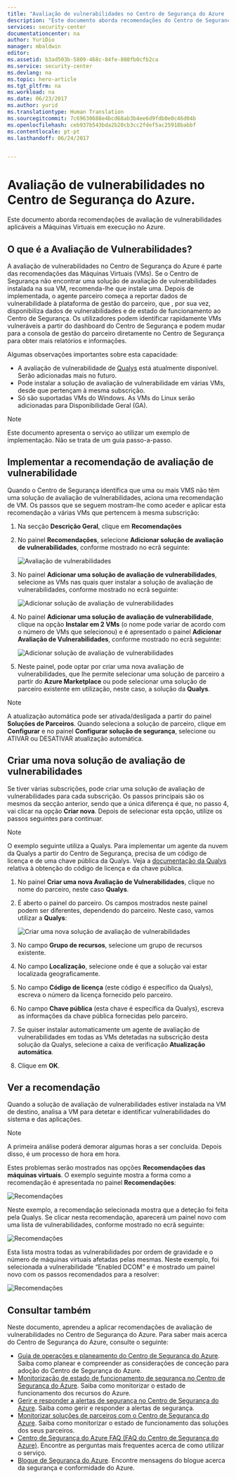 ```yaml
---
title: "Avaliação de vulnerabilidades no Centro de Segurança do Azure | Microsoft Docs"
description: "Este documento aborda recomendações do Centro de Segurança do Azure que o ajudam a proteger as suas máquinas virtuais mediante a instalação de uma solução de avaliação de vulnerabilidades."
services: security-center
documentationcenter: na
author: YuriDio
manager: mbaldwin
editor: 
ms.assetid: b3ad503b-5809-468c-84fe-808fb0cfb2ca
ms.service: security-center
ms.devlang: na
ms.topic: hero-article
ms.tgt_pltfrm: na
ms.workload: na
ms.date: 06/23/2017
ms.author: yurid
ms.translationtype: Human Translation
ms.sourcegitcommit: 7c69630688e4bcd68ab3b4ee6d9fdb0e0c46d04b
ms.openlocfilehash: ceb937b543bda2b20cb3cc2fdef5ac25918babbf
ms.contentlocale: pt-pt
ms.lasthandoff: 06/24/2017


---
```

<a id="vulnerability-assessment-in-azure-security-center" class="xliff"></a>

# Avaliação de vulnerabilidades no Centro de Segurança do Azure.
Este documento aborda recomendações de avaliação de vulnerabilidades aplicáveis a Máquinas Virtuais em execução no Azure.

<a id="what-is-vulnerability-assessment" class="xliff"></a>

## O que é a Avaliação de Vulnerabilidades?
A avaliação de vulnerabilidades no Centro de Segurança do Azure é parte das recomendações das Máquinas Virtuais (VMs). Se o Centro de Segurança não encontrar uma solução de avaliação de vulnerabilidades instalada na sua VM, recomenda-lhe que instale uma. Depois de implementada, o agente parceiro começa a reportar dados de vulnerabilidade à plataforma de gestão do parceiro, que , por sua vez, disponibiliza dados de vulnerabilidades e de estado de funcionamento ao Centro de Segurança. Os utilizadores podem identificar rapidamente VMs vulneráveis a partir do dashboard do Centro de Segurança e podem mudar para a consola de gestão do parceiro diretamente no Centro de Segurança para obter mais relatórios e informações.

Algumas observações importantes sobre esta capacidade:

* A avaliação de vulnerabilidade de [Qualys](https://www.qualys.com/lp/azure) está atualmente disponível. Serão adicionadas mais no futuro.
* Pode instalar a solução de avaliação de vulnerabilidade em várias VMs, desde que pertençam à mesma subscrição.
* Só são suportadas VMs do Windows. As VMs do Linux serão adicionadas para Disponibilidade Geral (GA).

> [!NOTE]
> Este documento apresenta o serviço ao utilizar um exemplo de implementação. Não se trata de um guia passo-a-passo.
>

<a id="implement-vulnerability-assessment-recommendation" class="xliff"></a>

## Implementar a recomendação de avaliação de vulnerabilidade
Quando o Centro de Segurança identifica que uma ou mais VMS não têm uma solução de avaliação de vulnerabilidades, aciona uma recomendação de VM. Os passos que se seguem mostram-lhe como aceder e aplicar esta recomendação a várias VMs que pertencem à mesma subscrição:

1. Na secção **Descrição Geral**, clique em **Recomendações**
2. No painel **Recomendações**, selecione **Adicionar solução de avaliação de vulnerabilidades**, conforme mostrado no ecrã seguinte:

    ![Avaliação de vulnerabilidades](./media/security-center-vulnerability-assessment-recommendations/security-center-vulnerability-assessment-fig1-new.png)
3. No painel **Adicionar uma solução de avaliação de vulnerabilidades**, selecione as VMs nas quais quer instalar a solução de avaliação de vulnerabilidades, conforme mostrado no ecrã seguinte:

    ![Adicionar solução de avaliação de vulnerabilidades](./media/security-center-vulnerability-assessment-recommendations/security-center-vulnerability-assessment-fig2-new.png)
4. No painel **Adicionar uma solução de avaliação de vulnerabilidade**, clique na opção **Instalar em 2 VMs** (o nome pode variar de acordo com o número de VMs que selecionou) e é apresentado o painel **Adicionar Avaliação de Vulnerabilidades**, conforme mostrado no ecrã seguinte:

    ![Adicionar solução de avaliação de vulnerabilidades](./media/security-center-vulnerability-assessment-recommendations/security-center-vulnerability-assessment-fig3-new.png)
5. Neste painel, pode optar por criar uma nova avaliação de vulnerabilidades, que lhe permite selecionar uma solução de parceiro a partir do **Azure Marketplace** ou pode selecionar uma solução de parceiro existente em utilização, neste caso, a solução da **Qualys**.

> [!NOTE]
> A atualização automática pode ser ativada/desligada a partir do painel **Soluções de Parceiros**. Quando seleciona a solução de parceiro, clique em **Configurar** e no painel **Configurar solução de segurança**, selecione ou ATIVAR ou DESATIVAR atualização automática. 

<a id="create-a-new-vulnerability-assessment-solution" class="xliff"></a>

## Criar uma nova solução de avaliação de vulnerabilidades
Se tiver várias subscrições, pode criar uma solução de avaliação de vulnerabilidades para cada subscrição. Os passos principais são os mesmos da secção anterior, sendo que a única diferença é que, no passo 4, vai clicar na opção **Criar nova**. Depois de selecionar esta opção, utilize os passos seguintes para continuar.

> [!NOTE]
> O exemplo seguinte utiliza a Qualys. Para implementar um agente da nuvem da Qualys a partir do Centro de Segurança, precisa de um código de licença e de uma chave pública da Qualys. Veja a [documentação da Qualys](https://community.qualys.com/docs/DOC-5823-deploying-qualys-cloud-agents-from-microsoft-azure-security-center) relativa à obtenção do código de licença e da chave pública. 


1. No painel **Criar uma nova Avaliação de Vulnerabilidades**, clique no nome do parceiro, neste caso **Qualys**.
2. É aberto o painel do parceiro. Os campos mostrados neste painel podem ser diferentes, dependendo do parceiro. Neste caso, vamos utilizar a **Qualys**:

    ![Criar uma nova solução de avaliação de vulnerabilidades](./media/security-center-vulnerability-assessment-recommendations/security-center-vulnerability-assessment-fig4-new.png)
3. No campo **Grupo de recursos**, selecione um grupo de recursos existente.
4. No campo **Localização**, selecione onde é que a solução vai estar localizada geograficamente.
5. No campo **Código de licença** (este código é específico da Qualys), escreva o número da licença fornecido pelo parceiro.
6. No campo **Chave pública** (esta chave é específica da Qualys), escreva as informações da chave pública fornecidas pelo parceiro.
7. Se quiser instalar automaticamente um agente de avaliação de vulnerabilidades em todas as VMs detetadas na subscrição desta solução da Qualys, selecione a caixa de verificação **Atualização automática**.
8. Clique em **OK**.

<a id="review-recommendation" class="xliff"></a>

## Ver a recomendação
Quando a solução de avaliação de vulnerabilidades estiver instalada na VM de destino, analisa a VM para detetar e identificar vulnerabilidades do sistema e das aplicações.

> [!NOTE]
> A primeira análise poderá demorar algumas horas a ser concluída. Depois disso, é um processo de hora em hora.
>
>

Estes problemas serão mostrados nas opções **Recomendações das máquinas virtuais**. O exemplo seguinte mostra a forma como a recomendação é apresentada no painel **Recomendações**:

![Recomendações](./media/security-center-vulnerability-assessment-recommendations/security-center-vulnerability-assessment-fig5-new.png)

Neste exemplo, a recomendação selecionada mostra que a deteção foi feita pela Qualys. Se clicar nesta recomendação, aparecerá um painel novo com uma lista de vulnerabilidades, conforme mostrado no ecrã seguinte:

![Recomendações](./media/security-center-vulnerability-assessment-recommendations/security-center-vulnerability-assessment-fig6-new.png)

Esta lista mostra todas as vulnerabilidades por ordem de gravidade e o número de máquinas virtuais afetadas pelas mesmas. Neste exemplo, foi selecionada a vulnerabilidade “Enabled DCOM” e é mostrado um painel novo com os passos recomendados para a resolver:

![Recomendações](./media/security-center-vulnerability-assessment-recommendations/security-center-vulnerability-assessment-fig7-new.png)

<a id="see-also" class="xliff"></a>

## Consultar também
Neste documento, aprendeu a aplicar recomendações de avaliação de vulnerabilidades no Centro de Segurança do Azure. Para saber mais acerca do Centro de Segurança do Azure, consulte o seguinte:

* [Guia de operações e planeamento do Centro de Segurança do Azure](security-center-planning-and-operations-guide.md). Saiba como planear e compreender as considerações de conceção para adoção do Centro de Segurança do Azure.
* [Monitorização de estado de funcionamento de segurança no Centro de Segurança do Azure](security-center-monitoring.md). Saiba como monitorizar o estado de funcionamento dos recursos do Azure.
* [Gerir e responder a alertas de segurança no Centro de Segurança do Azure](security-center-managing-and-responding-alerts.md). Saiba como gerir e responder a alertas de segurança.
* [Monitorizar soluções de parceiros com o Centro de Segurança do Azure](security-center-partner-solutions.md). Saiba como monitorizar o estado de funcionamento das soluções dos seus parceiros.
* [Centro de Segurança do Azure FAQ (FAQ do Centro de Segurança do Azure)](security-center-faq.md). Encontre as perguntas mais frequentes acerca de como utilizar o serviço.
* [Blogue de Segurança do Azure](http://blogs.msdn.com/b/azuresecurity/). Encontre mensagens do blogue acerca da segurança e conformidade do Azure.

